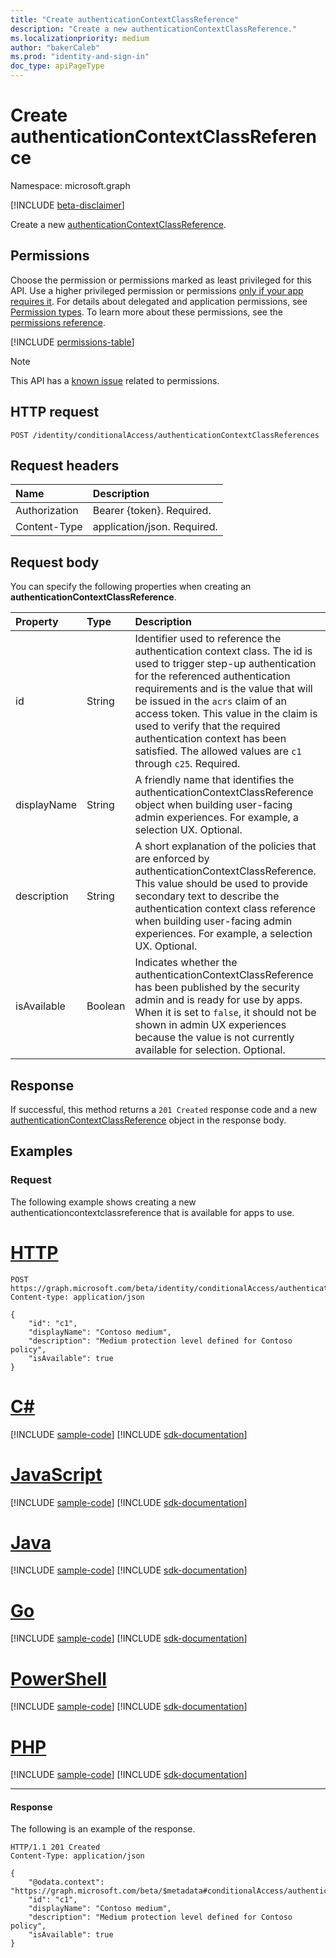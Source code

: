 ```yaml
---
title: "Create authenticationContextClassReference"
description: "Create a new authenticationContextClassReference."
ms.localizationpriority: medium
author: "bakerCaleb"
ms.prod: "identity-and-sign-in"
doc_type: apiPageType
---
```


# Create authenticationContextClassReference

Namespace: microsoft.graph

[!INCLUDE [beta-disclaimer](../../includes/beta-disclaimer.md)]

Create a new [authenticationContextClassReference](../resources/authenticationContextClassReference.md).

## Permissions

Choose the permission or permissions marked as least privileged for this API. Use a higher privileged permission or permissions [only if your app requires it](/graph/permissions-overview#best-practices-for-using-microsoft-graph-permissions). For details about delegated and application permissions, see [Permission types](/graph/permissions-overview#permission-types). To learn more about these permissions, see the [permissions reference](/graph/permissions-reference).

<!-- { "blockType": "permissions", "name": "conditionalaccessroot_post_authenticationcontextclassreferences" } -->
[!INCLUDE [permissions-table](../includes/permissions/conditionalaccessroot-post-authenticationcontextclassreferences-permissions.md)]

> [!NOTE]
> This API has a [known issue](/graph/known-issues#permissions) related to permissions.

## HTTP request

<!-- { "blockType": "ignored" } -->

```http
POST /identity/conditionalAccess/authenticationContextClassReferences
```

## Request headers

| Name          | Description      |
|:--------------|:-----------------|
| Authorization | Bearer {token}. Required.   |
| Content-Type  | application/json. Required. |

## Request body

You can specify the following properties when creating an **authenticationContextClassReference**.

|Property|Type|Description|
|:---|:---|:---|
| id | String|Identifier used to reference the authentication context class. The id is used to trigger step-up authentication for the referenced authentication requirements and is the value that will be issued in the `acrs` claim of an access token. This value in the claim is used to verify that the required authentication context has been satisfied. The allowed values are `c1` through `c25`. Required.|
|displayName|String|A friendly name that identifies the authenticationContextClassReference object when building user-facing admin experiences. For example, a selection UX. Optional.|
|description|String|A short explanation of the policies that are enforced by authenticationContextClassReference. This value should be used to provide secondary text to describe the authentication context class reference when building user-facing admin experiences. For example, a selection UX. Optional.|
|isAvailable|Boolean|Indicates whether the authenticationContextClassReference has been published by the security admin and is ready for use by apps. When it is set to `false`, it should not be shown in admin UX experiences because the value is not currently available for selection. Optional.|

## Response

If successful, this method returns a `201 Created` response code and a new [authenticationContextClassReference](../resources/authenticationcontextclassreference.md) object in the response body.

## Examples

### Request
The following example shows creating a new authenticationcontextclassreference that is available for apps to use.




# [HTTP](#tab/http)
<!-- {
  "blockType": "request",
  "name": "create_authenticationcontextclassreference"
}-->

```http
POST https://graph.microsoft.com/beta/identity/conditionalAccess/authenticationContextClassReferences
Content-type: application/json

{
    "id": "c1",
    "displayName": "Contoso medium",
    "description": "Medium protection level defined for Contoso policy",
    "isAvailable": true
}

```

# [C#](#tab/csharp)
[!INCLUDE [sample-code](../includes/snippets/csharp/create-authenticationcontextclassreference-csharp-snippets.md)]
[!INCLUDE [sdk-documentation](../includes/snippets/snippets-sdk-documentation-link.md)]

# [JavaScript](#tab/javascript)
[!INCLUDE [sample-code](../includes/snippets/javascript/create-authenticationcontextclassreference-javascript-snippets.md)]
[!INCLUDE [sdk-documentation](../includes/snippets/snippets-sdk-documentation-link.md)]

# [Java](#tab/java)
[!INCLUDE [sample-code](../includes/snippets/java/create-authenticationcontextclassreference-java-snippets.md)]
[!INCLUDE [sdk-documentation](../includes/snippets/snippets-sdk-documentation-link.md)]

# [Go](#tab/go)
[!INCLUDE [sample-code](../includes/snippets/go/create-authenticationcontextclassreference-go-snippets.md)]
[!INCLUDE [sdk-documentation](../includes/snippets/snippets-sdk-documentation-link.md)]

# [PowerShell](#tab/powershell)
[!INCLUDE [sample-code](../includes/snippets/powershell/create-authenticationcontextclassreference-powershell-snippets.md)]
[!INCLUDE [sdk-documentation](../includes/snippets/snippets-sdk-documentation-link.md)]

# [PHP](#tab/php)
[!INCLUDE [sample-code](../includes/snippets/php/create-authenticationcontextclassreference-php-snippets.md)]
[!INCLUDE [sdk-documentation](../includes/snippets/snippets-sdk-documentation-link.md)]

---

#### Response

The following is an example of the response.
<!-- {
  "blockType": "response",
  "truncated": false,
  "@odata.type": "microsoft.graph.authenticationContextClassReference"
} -->

```http
HTTP/1.1 201 Created
Content-Type: application/json

{
    "@odata.context": "https://graph.microsoft.com/beta/$metadata#conditionalAccess/authenticationContextClassReference/$entity",
    "id": "c1",
    "displayName": "Contoso medium",
    "description": "Medium protection level defined for Contoso policy",
    "isAvailable": true
}

```

<!-- uuid: 16cd6b66-4b1a-43a1-adaf-3a886856ed98
2019-02-04 14:57:30 UTC -->
<!-- {
  "type": "#page.annotation",
  "description": "Create authenticationContextClassReference",
  "keywords": "",
  "section": "documentation",
  "tocPath": ""
}-->
